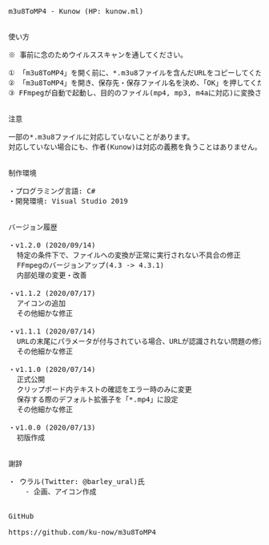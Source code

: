 <pre>

m3u8ToMP4 - Kunow (HP: kunow.ml)


使い方

※ 事前に念のためウイルススキャンを通してください。

① 「m3u8ToMP4」を開く前に、*.m3u8ファイルを含んだURLをコピーしてください。
② 「m3u8ToMP4」を開き、保存先・保存ファイル名を決め、「OK」を押してください。
③ FFmpegが自動で起動し、目的のファイル(mp4, mp3, m4aに対応)に変換されます。


注意

一部の*.m3u8ファイルに対応していないことがあります。
対応していない場合にも、作者(Kunow)は対応の義務を負うことはありません。


制作環境

・プログラミング言語: C#
・開発環境: Visual Studio 2019


バージョン履歴

・v1.2.0 (2020/09/14)
  特定の条件下で、ファイルへの変換が正常に実行されない不具合の修正
  FFmpegのバージョンアップ(4.3 -> 4.3.1)
  内部処理の変更・改善

・v1.1.2 (2020/07/17)
  アイコンの追加
  その他細かな修正

・v1.1.1 (2020/07/14)
  URLの末尾にパラメータが付与されている場合、URLが認識されない問題の修正
  その他細かな修正

・v1.1.0 (2020/07/14)
  正式公開
  クリップボード内テキストの確認をエラー時のみに変更
  保存する際のデフォルト拡張子を「*.mp4」に設定
  その他細かな修正

・v1.0.0 (2020/07/13)
  初版作成


謝辞

・ ウラル(Twitter: @barley_ural)氏
    - 企画、アイコン作成


GitHub

https://github.com/ku-now/m3u8ToMP4

</pre>
